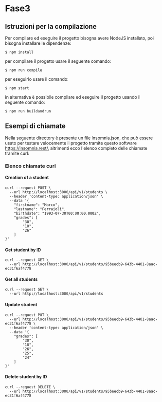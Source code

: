# Fase3

## Istruzioni per la compilazione

Per compilare ed eseguire il progetto bisogna avere NodeJS installato, poi bisogna installare le dipendenze:

```
$ npm install
```

per compilare il progetto usare il seguente comando:

```
$ npm run compile
```

per eseguirlo usare il comando:

```
$ npm start
```

in alternativa è possibile compilare ed eseguire il progetto usando il seguente comando:

```
$ npm run buildandrun
```

## Esempi di chiamate

Nella seguente directory è presente un file Insomnia.json, che può essere usato per testare velocemente il progetto tramite questo software https://insomnia.rest/, altrimenti ecco l'elenco completo delle chiamate tramite curl:

### Elenco chiamate curl

#### Creation of a student
```
curl --request POST \
  --url http://localhost:3000/api/v1/students \
  --header 'content-type: application/json' \
  --data '{
	"firstname": "Marco",
	"lastname": "Ferraioli",
	"birthdate": "1993-07-30T00:00:00.000Z",
	"grades": [
		"30",
		"18",
		"26"
	]
}'
```

#### Get student by ID
```
curl --request GET \
  --url http://localhost:3000/api/v1/students/95beecb9-643b-4401-8aac-ec31f6af4778
```

#### Get all students

```
curl --request GET \
  --url http://localhost:3000/api/v1/students
```

#### Update student

```
curl --request PUT \
  --url http://localhost:3000/api/v1/students/95beecb9-643b-4401-8aac-ec31f6af4778 \
  --header 'content-type: application/json' \
  --data '{
	"grades": [
		"30",
		"18",
		"26",
		"25",
		"24"
	]
}'
```

#### Delete student by ID

```
curl --request DELETE \
  --url http://localhost:3000/api/v1/students/95beecb9-643b-4401-8aac-ec31f6af4778
```